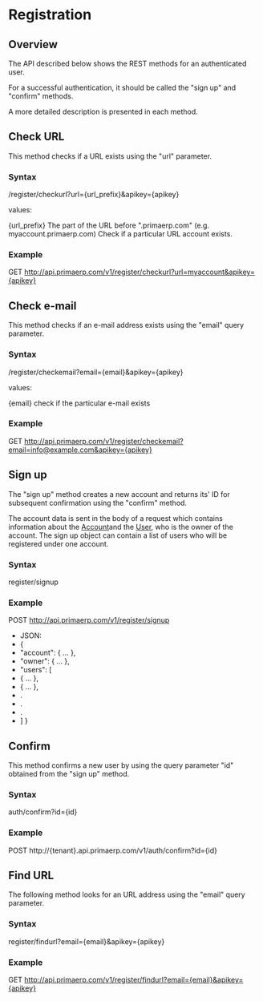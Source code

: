 Registration
==

## Overview

The API described below shows the REST methods for an authenticated user.

For a successful authentication, it should be called the "sign up" and "confirm" methods.

A more detailed description is presented in each method.

## Check URL

This method checks if a URL exists using the "url" parameter.

### Syntax

/register/checkurl?url={url\_prefix}&apikey={apikey}

values:

{url\_prefix} The part of the URL before ".primaerp.com" (e.g. myaccount.primaerp.com) Check if a particular URL account exists.

### Example

GET http://api.primaerp.com/v1/register/checkurl?url=myaccount&apikey={apikey}

## Check e-mail

This method checks if an e-mail address exists using the "email" query parameter.

### Syntax

/register/checkemail?email={email}&apikey={apikey}

values:

{email} check if the particular e-mail exists

### Example

GET http://api.primaerp.com/v1/register/checkemail?email=info@example.com&apikey={apikey}

## Sign up

The "sign up" method creates a new account and returns its' ID for subsequent confirmation using the "confirm" method.

The account data is sent in the body of a request which contains information about the [Account](http://devdoc.primaerp.com/resources/detail?entity=Account)and the [User](http://devdoc.primaerp.com/resources/detail?entity=User), who is the owner of the account. The sign up object can contain a list of users who will be registered under one account.

### Syntax

register/signup

### Example

POST http://api.primaerp.com/v1/register/signup

- JSON:
- {
-  "account": { ... },
-  "owner": { ... },
-  "users": [
-   { ... },
-   { ... },
-   .
-   .
-   .
-  ]
}

## Confirm

This method confirms a new user by using the query parameter "id" obtained from the "sign up" method.

### Syntax

auth/confirm?id={id}

### Example

POST http://{tenant}.api.primaerp.com/v1/auth/confirm?id={id}

## Find URL

The following method looks for an URL address using the "email" query parameter.

### Syntax

register/findurl?email={email}&apikey={apikey}

### Example

GET http://api.primaerp.com/v1/register/findurl?email={email}&apikey={apikey}
